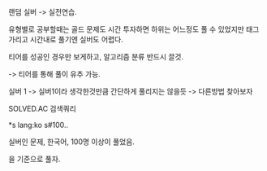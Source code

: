 랜덤 실버 -> 실전연습.

유형별로 공부할때는 골드 문제도 시간 투자하면 하위는 어느정도 풀 수 있었지만 태그 가리고 시간내로 풀기엔 실버도 어렵다.

티어를 성공인 경우만 보게하고, 알고리즘 분류 반드시 끌것.

-> 티어를 통해 풀이 유추 가능.

실버 1 -> 실버1이라 생각한것만큼 간단하게 풀리지는 않을듯 -> 다른방법 찾아보자

SOLVED.AC 검색쿼리

\*s lang:ko s#100..

실버인 문제, 한국어, 100명 이상이 풀었음.

을 기준으로 풀자.

